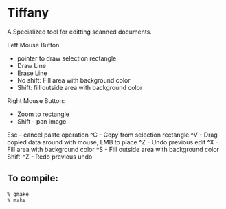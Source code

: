 # Tiffany

A Specialized tool for editting scanned documents.

Left Mouse Button:
* pointer to draw selection rectangle
* Draw Line
* Erase Line
* No shift: Fill area with background color
* Shift: fill outside area with background color

Right Mouse Button:
* Zoom to rectangle
* Shift - pan image

Esc - cancel paste operation
^C - Copy from selection rectangle
^V - Drag copied data around with mouse, LMB to place
^Z - Undo previous edit
^X - Fill area with background color
^S - Fill outside area with background color
Shift-^Z - Redo previous undo

## To compile:
```
% qmake
% make
```
